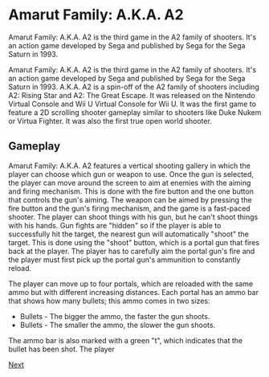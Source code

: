 # Amarut Family: A.K.A. A2

Amarut Family: A.K.A. A2 is the third game in the A2 family of shooters. It's an action game developed by Sega and published by Sega for the Sega Saturn in 1993.

Amarut Family: A.K.A. A2 is the third game in the A2 family of shooters. It's an action game developed by Sega and published by Sega for the Sega Saturn in 1993. A.K.A. A2 is a spin-off of the A2 family of shooters including A2: Rising Star and A2: The Great Escape. It was released on the Nintendo Virtual Console and Wii U Virtual Console for Wii U. It was the first game to feature a 2D scrolling shooter gameplay similar to shooters like Duke Nukem or Virtua Fighter. It was also the first true open world shooter.

## Gameplay

Amarut Family: A.K.A. A2 features a vertical shooting gallery in which the player can choose which gun or weapon to use. Once the gun is selected, the player can move around the screen to aim at enemies with the aiming and firing mechanism. This is done with the fire button and the one button that controls the gun's aiming. The weapon can be aimed by pressing the fire button and the gun's firing mechanism, and the game is a fast-paced shooter. The player can shoot things with his gun, but he can't shoot things with his hands. Gun fights are "hidden" so if the player is able to successfully hit the target, the nearest gun will automatically "shoot" the target. This is done using the "shoot" button, which is a portal gun that fires back at the player. The player has to carefully aim the portal gun's fire and the player must first pick up the portal gun's ammunition to constantly reload.

The player can move up to four portals, which are reloaded with the same ammo but with different increasing distances. Each portal has an ammo bar that shows how many bullets; this ammo comes in two sizes:

*   Bullets - The bigger the ammo, the faster the gun shoots.
*   Bullets - The smaller the ammo, the slower the gun shoots.

The ammo bar is also marked with a green "t", which indicates that the bullet has been shot. The player

[Next](240.md)